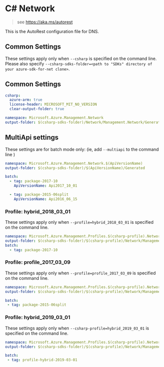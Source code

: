 # C# Network

> see https://aka.ms/autorest

This is the AutoRest configuration file for DNS.

## Common Settings

These settings apply only when `--csharp` is specified on the command line.
Please also specify `--csharp-sdks-folder=<path to "SDKs" directory of your azure-sdk-for-net clone>`.

## Common Settings
``` yaml $(csharp)
csharp:
  azure-arm: true
  license-header: MICROSOFT_MIT_NO_VERSION  
  clear-output-folder: true
```

``` yaml $(csharp) && !$(multiapi) && !$(csharp-profile)
namespace: Microsoft.Azure.Management.Network
output-folder: $(csharp-sdks-folder)/Network/Management.Network/Generated
```

## MultiApi settings
These settings are for batch mode only: (ie, add `--multiapi` to the command line )

``` yaml $(multiapi)
namespace: Microsoft.Azure.Management.Network.$(ApiVersionName)
output-folder: $(csharp-sdks-folder)/$(ApiVersionName)/Generated

batch:
  - tag: package-2017-10
    ApiVersionName: Api2017_10_01

  - tag: package-2015-06split
    ApiVersionName: Api2016_06_15
```

### Profile: hybrid_2018_03_01

These settings apply only when `--profile=hybrid_2018_03_01` is specified on the command line.

```yaml $(csharp-profile)=='hybrid_2018_03_01'
namespace: Microsoft.Azure.Management.Profiles.$(csharp-profile).Network
output-folder: $(csharp-sdks-folder)/$(csharp-profile)/Network/Management.Network/Generated
batch:
  - tag: package-2017-10
```

### Profile: profile_2017_03_09

These settings apply only when `--profile=profile_2017_03_09` is specified on the command line.

``` yaml $(csharp-profile)=='profile_2017_03_09'
namespace: Microsoft.Azure.Management.Profiles.$(csharp-profile).Network
output-folder: $(csharp-sdks-folder)/$(csharp-profile)/Network/Management.Network/Generated

batch:
 - tag: package-2015-06split
 ```

### Profile: hybrid_2019_03_01

These settings apply only when `--csharp-profile=hybrid_2019_03_01` is specified on the command line.

``` yaml $(csharp-profile)=='hybrid_2019_03_01'
namespace: Microsoft.Azure.Management.Profiles.$(csharp-profile).Network
output-folder: $(csharp-sdks-folder)/$(csharp-profile)/Network/Management.Network/Generated

batch:
 - tag: profile-hybrid-2019-03-01
 ```